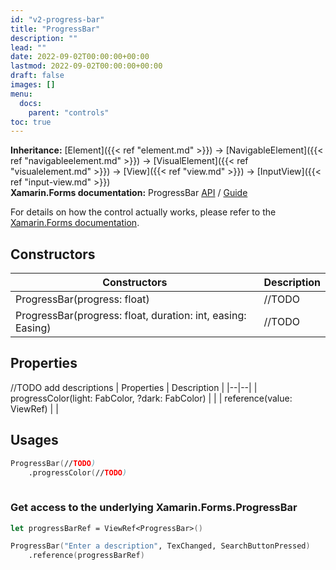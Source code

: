 ```yaml
---
id: "v2-progress-bar"
title: "ProgressBar"
description: ""
lead: ""
date: 2022-09-02T00:00:00+00:00
lastmod: 2022-09-02T00:00:00+00:00
draft: false
images: []
menu:
  docs:
    parent: "controls"
toc: true
---
```


**Inheritance:** [Element]({{< ref "element.md" >}}) -> [NavigableElement]({{< ref "navigableelement.md" >}}) -> [VisualElement]({{< ref "visualelement.md" >}}) -> [View]({{< ref "view.md" >}}) -> [InputView]({{< ref "input-view.md" >}})  
**Xamarin.Forms documentation:** ProgressBar [API](https://docs.microsoft.com/en-us/dotnet/api/xamarin.forms.progressbar) / [Guide](https://docs.microsoft.com/en-us/xamarin/xamarin-forms/user-interface/progressbar)

For details on how the control actually works, please refer to the [Xamarin.Forms documentation](https://docs.microsoft.com/en-us/xamarin/xamarin-forms/user-interface/progressbar).

## Constructors

| Constructors | Description |
|--|--|
| ProgressBar(progress: float) | //TODO |
| ProgressBar(progress: float, duration: int, easing: Easing) | //TODO |

## Properties
//TODO add descriptions 
| Properties | Description |
|--|--|
| progressColor(light: FabColor, ?dark: FabColor) | |
| reference(value: ViewRef<ProgressBar>) |  | 

## Usages

```fs
ProgressBar(//TODO)
    .progressColor(//TODO)
    
```

### Get access to the underlying Xamarin.Forms.ProgressBar

```fs
let progressBarRef = ViewRef<ProgressBar>()

ProgressBar("Enter a description", TexChanged, SearchButtonPressed)
    .reference(progressBarRef)
```

